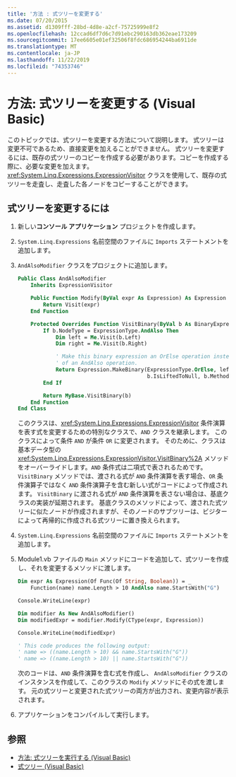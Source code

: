 ```yaml
---
title: '方法 : 式ツリーを変更する'
ms.date: 07/20/2015
ms.assetid: d1309fff-28bd-4d8e-a2cf-75725999e8f2
ms.openlocfilehash: 12ccad6df7d6c7d91ebc290163db362eae173209
ms.sourcegitcommit: 17ee6605e01ef32506f8fdc686954244ba6911de
ms.translationtype: MT
ms.contentlocale: ja-JP
ms.lasthandoff: 11/22/2019
ms.locfileid: "74353746"
---
```

# <a name="how-to-modify-expression-trees-visual-basic"></a>方法: 式ツリーを変更する (Visual Basic)

このトピックでは、式ツリーを変更する方法について説明します。 式ツリーは変更不可であるため、直接変更を加えることができません。 式ツリーを変更するには、既存の式ツリーのコピーを作成する必要があります。コピーを作成する際に、必要な変更を加えます。 <xref:System.Linq.Expressions.ExpressionVisitor> クラスを使用して、既存の式ツリーを走査し、走査した各ノードをコピーすることができます。

## <a name="to-modify-an-expression-tree"></a>式ツリーを変更するには

1. 新しい**コンソール アプリケーション** プロジェクトを作成します。

2. `System.Linq.Expressions` 名前空間のファイルに `Imports` ステートメントを追加します。

3. `AndAlsoModifier` クラスをプロジェクトに追加します。

    ```vb
    Public Class AndAlsoModifier
        Inherits ExpressionVisitor

        Public Function Modify(ByVal expr As Expression) As Expression
            Return Visit(expr)
        End Function

        Protected Overrides Function VisitBinary(ByVal b As BinaryExpression) As Expression
            If b.NodeType = ExpressionType.AndAlso Then
                Dim left = Me.Visit(b.Left)
                Dim right = Me.Visit(b.Right)

                ' Make this binary expression an OrElse operation instead
                ' of an AndAlso operation.
                Return Expression.MakeBinary(ExpressionType.OrElse, left, right, _
                                             b.IsLiftedToNull, b.Method)
            End If

            Return MyBase.VisitBinary(b)
        End Function
    End Class
    ```

    このクラスは、<xref:System.Linq.Expressions.ExpressionVisitor> 条件演算を表す式を変更するための特別なクラスで、`AND` クラスを継承します。 このクラスによって条件 `AND` が条件 `OR` に変更されます。 そのために、クラスは基本データ型の <xref:System.Linq.Expressions.ExpressionVisitor.VisitBinary%2A> メソッドをオーバーライドします。`AND` 条件式は二項式で表されるためです。 `VisitBinary` メソッドでは、渡される式が `AND` 条件演算を表す場合、`OR` 条件演算子ではなく `AND` 条件演算子を含む新しい式がコードによって作成されます。 `VisitBinary` に渡される式が `AND` 条件演算を表さない場合は、基底クラスの実装が延期されます。 基底クラスのメソッドによって、渡された式ツリーに似たノードが作成されますが、そのノードのサブツリーは、ビジターによって再帰的に作成される式ツリーに置き換えられます。

4. `System.Linq.Expressions` 名前空間のファイルに `Imports` ステートメントを追加します。

5. Module1.vb ファイルの `Main` メソッドにコードを追加して、式ツリーを作成し、それを変更するメソッドに渡します。

    ```vb
    Dim expr As Expression(Of Func(Of String, Boolean)) = _
        Function(name) name.Length > 10 AndAlso name.StartsWith("G")

    Console.WriteLine(expr)

    Dim modifier As New AndAlsoModifier()
    Dim modifiedExpr = modifier.Modify(CType(expr, Expression))

    Console.WriteLine(modifiedExpr)

    ' This code produces the following output:
    ' name => ((name.Length > 10) && name.StartsWith("G"))
    ' name => ((name.Length > 10) || name.StartsWith("G"))
    ```

    次のコードは、`AND` 条件演算を含む式を作成し、 `AndAlsoModifier` クラスのインスタンスを作成して、このクラスの `Modify` メソッドにその式を渡します。 元の式ツリーと変更された式ツリーの両方が出力され、変更内容が表示されます。

6. アプリケーションをコンパイルして実行します。

## <a name="see-also"></a>参照

- [方法: 式ツリーを実行する (Visual Basic)](../../../../visual-basic/programming-guide/concepts/expression-trees/how-to-execute-expression-trees.md)
- [式ツリー (Visual Basic)](../../../../visual-basic/programming-guide/concepts/expression-trees/index.md)
